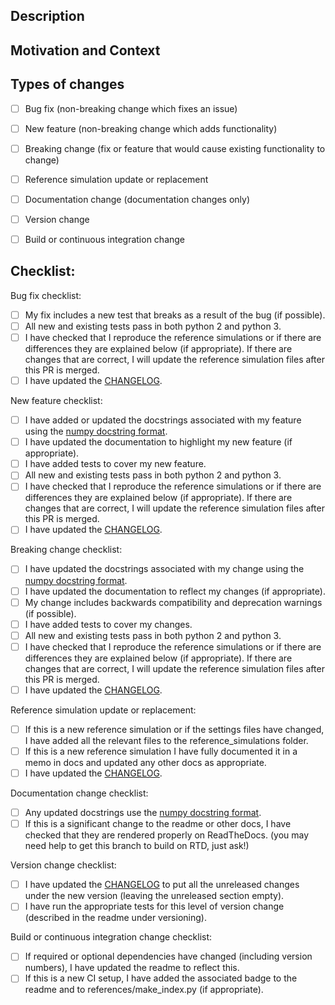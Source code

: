 <!--- Provide a general summary of your changes in the Title above -->

## Description
<!--- Describe your changes in detail -->

## Motivation and Context
<!--- Why is this change required? What problem does it solve? -->
<!--- If it fixes an open issue, please link to the issue here. If this PR closes an issue, put the word 'closes' before the issue link to auto-close the issue when the PR is merged. -->

## Types of changes
<!--- What types of changes does your code introduce? Put an replace the space with an `x` in all the boxes that apply: -->
- [ ] Bug fix (non-breaking change which fixes an issue)
- [ ] New feature (non-breaking change which adds functionality)
- [ ] Breaking change (fix or feature that would cause existing functionality to change)
- [ ] Reference simulation update or replacement
- [ ] Documentation change (documentation changes only)
- [ ] Version change
- [ ] Build or continuous integration change


## Checklist:
<!--- You may remove the checklists that don't apply to your change type(s) or just leave them empty -->
<!--- Go over all the following points, and replace the space with an `x` in all the boxes that apply. -->
<!--- If you're unsure about any of these, don't hesitate to ask. We're here to help! -->

Bug fix checklist:
- [ ] My fix includes a new test that breaks as a result of the bug (if possible).
- [ ] All new and existing tests pass in both python 2 and python 3.
- [ ] I have checked that I reproduce the reference simulations or if there are differences they are explained below (if appropriate). If there are changes that are correct, I will update the reference simulation files after this PR is merged.
- [ ] I have updated the [CHANGELOG](https://github.com/RadioAstronomySoftwareGroup/pyuvsim/blob/master/CHANGELOG.md).

New feature checklist:
- [ ] I have added or updated the docstrings associated with my feature using the [numpy docstring format](https://numpydoc.readthedocs.io/en/latest/format.html).
- [ ] I have updated the documentation to highlight my new feature (if appropriate).
- [ ] I have added tests to cover my new feature.
- [ ] All new and existing tests pass in both python 2 and python 3.
- [ ] I have checked that I reproduce the reference simulations or if there are differences they are explained below (if appropriate). If there are changes that are correct, I will update the reference simulation files after this PR is merged.
- [ ] I have updated the [CHANGELOG](https://github.com/RadioAstronomySoftwareGroup/pyuvsim/blob/master/CHANGELOG.md).

Breaking change checklist:  
- [ ] I have updated the docstrings associated with my change using the [numpy docstring format](https://numpydoc.readthedocs.io/en/latest/format.html).
- [ ] I have updated the documentation to reflect my changes (if appropriate).
- [ ] My change includes backwards compatibility and deprecation warnings (if possible).
- [ ] I have added tests to cover my changes.
- [ ] All new and existing tests pass in both python 2 and python 3.
- [ ] I have checked that I reproduce the reference simulations or if there are differences they are explained below (if appropriate). If there are changes that are correct, I will update the reference simulation files after this PR is merged.
- [ ] I have updated the [CHANGELOG](https://github.com/RadioAstronomySoftwareGroup/pyuvsim/blob/master/CHANGELOG.md).

Reference simulation update or replacement:
- [ ] If this is a new reference simulation or if the settings files have changed, I have added all the relevant files to the reference_simulations folder.
- [ ] If this is a new reference simulation I have fully documented it in a memo in docs and updated any other docs as appropriate.
- [ ] I have updated the [CHANGELOG](https://github.com/RadioAstronomySoftwareGroup/pyuvsim/blob/master/CHANGELOG.md).

Documentation change checklist:
- [ ] Any updated docstrings use the [numpy docstring format](https://numpydoc.readthedocs.io/en/latest/format.html).
- [ ] If this is a significant change to the readme or other docs, I have checked that they are rendered properly on ReadTheDocs. (you may need help to get this branch to build on RTD, just ask!)

Version change checklist:
- [ ] I have updated the [CHANGELOG](https://github.com/RadioAstronomySoftwareGroup/pyuvsim/blob/master/CHANGELOG.md) to put all the unreleased changes under the new version (leaving the unreleased section empty).
- [ ] I have run the appropriate tests for this level of version change (described in the readme under versioning).

Build or continuous integration change checklist:
- [ ] If required or optional dependencies have changed (including version numbers), I have updated the readme to reflect this.
- [ ] If this is a new CI setup, I have added the associated badge to the readme and to references/make_index.py (if appropriate).
